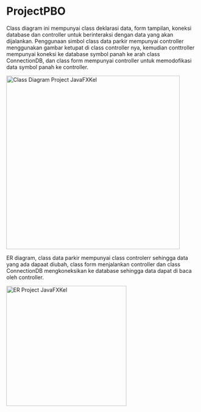 # ProjectPBO
Class diagram ini mempunyai class deklarasi data, form tampilan, koneksi database dan controller untuk berinteraksi dengan data yang akan dijalankan.
Penggunaan simbol class data parkir mempunyai controller menggunakan gambar ketupat di class controller nya, kemudian conttroller mempunyai koneksi ke database symbol panah ke arah class ConnectionDB, dan class form mempunyai controller untuk memodofikasi data symbol panah ke controller. 


<img width="455" alt="Class Diagram Project JavaFXKel" src="https://user-images.githubusercontent.com/77543408/105125618-69a52600-5b0f-11eb-8d9c-2e573d072e66.PNG">


ER diagram, class data parkir mempunyai class controlerr sehingga data yang ada dapaat diubah, class form menjalankan controller dan class ConnectionDB mengkoneksikan ke database sehingga data dapat di baca oleh controller.



<img width="315" alt="ER Project JavaFXKel" src="https://user-images.githubusercontent.com/77543408/105125628-71fd6100-5b0f-11eb-95c1-050aed9c90c1.PNG">
